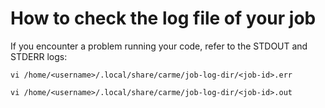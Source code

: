 # How to check the log file of your job

If you encounter a problem running your code, refer to the STDOUT and STDERR logs:
```
vi /home/<username>/.local/share/carme/job-log-dir/<job-id>.err
```
```
vi /home/<username>/.local/share/carme/job-log-dir/<job-id>.out
```

